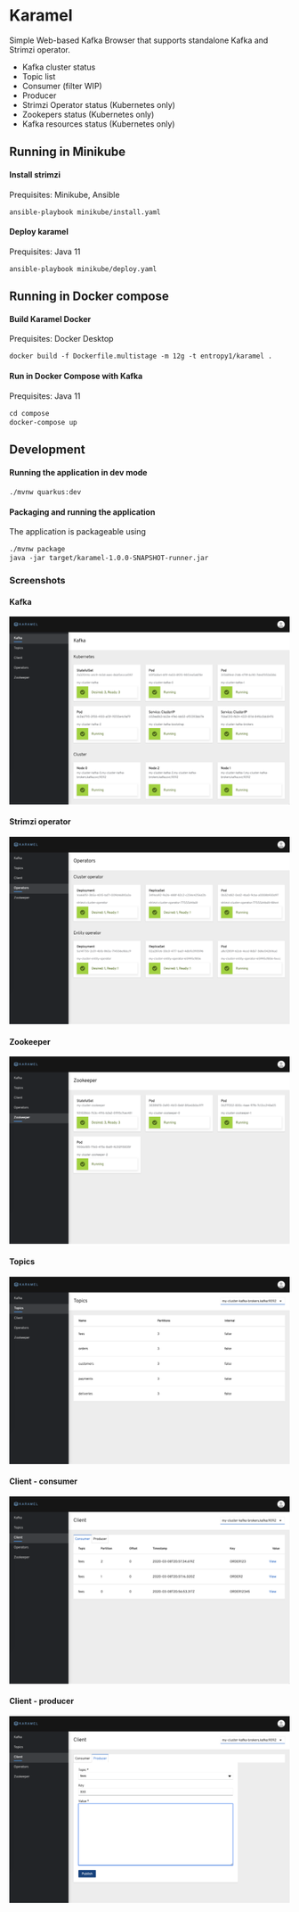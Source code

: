 # Karamel

Simple Web-based Kafka Browser that supports standalone Kafka and Strimzi operator.

- Kafka cluster status
- Topic list
- Consumer (filter WIP)
- Producer 
- Strimzi Operator status (Kubernetes only)
- Zookepers status (Kubernetes only)
- Kafka resources status (Kubernetes only)

## Running in Minikube

#### Install strimzi 
Prequisites: Minikube, Ansible
```
ansible-playbook minikube/install.yaml 
```
#### Deploy karamel
Prequisites: Java 11
```
ansible-playbook minikube/deploy.yaml 
```

## Running in Docker compose

#### Build Karamel Docker 
Prequisites: Docker Desktop
```
docker build -f Dockerfile.multistage -m 12g -t entropy1/karamel .
```
#### Run in Docker Compose with Kafka
Prequisites: Java 11
```
cd compose
docker-compose up 
```

## Development
#### Running the application in dev mode
```
./mvnw quarkus:dev
```
#### Packaging and running the application
The application is packageable using 
```
./mvnw package
java -jar target/karamel-1.0.0-SNAPSHOT-runner.jar
```


### Screenshots
#### Kafka
![Screenshot](docs/img/kafka.png)
#### Strimzi operator
![Screenshot](docs/img/operator.png)
#### Zookeeper
![Screenshot](docs/img/zookeeper.png)
#### Topics
![Screenshot](docs/img/topics.png)
#### Client - consumer
![Screenshot](docs/img/client-consumer.png)
#### Client - producer
![Screenshot](docs/img/client-producer.png)
